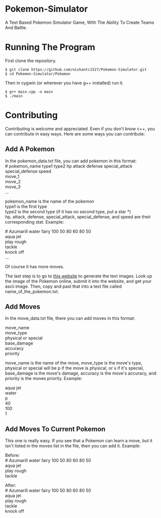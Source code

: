 
# Pokemon-Simulator
A Text Based Pokemon Simulator Game, With The Ability To Create Teams And Battle.
# Running The Program
First clone the repository.
```
$ git clone https://github.com/nishantc1527/Pokemon-Simulator.git
$ cd Pokemon-Simulator/Pokemon
```
Then in cygwin (or wherever you have g++ installed) run it.
```
$ g++ main.cpp -o main
$ ./main
```
# Contributing
Contributing is welcome and appreciated. Even if you don't know c++, you can contribute in easy ways. Here are some ways you can contribute:
## Add A Pokemon
In the pokemon_data.txt file, you can add pokemon in this format:  
\# pokemon_name type1 type2 hp attack defense special_attack special_defense speed  
move_1  
move_2  
move_3  
...  

pokemon_name is the name of the pokemon  
type1 is the first type  
type2 is the second type (if it has no second type, put a star *)  
hp, attack, defense, special_attack, special_defense, and speed are their corresponding stat. Example:  

\# Azumarill water fairy 100 50 80 60 80 50  
aqua jet  
play rough  
tackle  
knock off  
... 

Of course it has more moves.  

The last step is to go to [this website](https://manytools.org/hacker-tools/convert-images-to-ascii-art/) to generate the text images. Look up the image of the Pokemon online, submit it into the website, and get your ascii image. Then, copy and past that into a text file called name_of_the_pokemon.txt.

## Add Moves
In the move_data.txt file, there you can add moves in this format:  

move_name  
move_type  
physical or special  
base_damage  
accuracy  
priority  

move_name is the name of the move, move_type is the move's type, physical or special will be p if the move is physical, or s if it's   special, base_damage is the move's damage, accuracy is the move's accuracy, and priority is the moves priority. Example:  

aqua jet  
water  
p  
40  
100  
1  

## Add Moves To Current Pokemon

This one is really easy. If you see that a Pokemon can learn a move, but it isn't listed in the moves list in the file, then you can add it. Example:  

Before:  
\# Azumarill water fairy 100 50 80 60 80 50  
aqua jet  
play rough  
tackle  

After:  
\# Azumarill water fairy 100 50 80 60 80 50  
aqua jet  
play rough  
tackle  
knock off  

